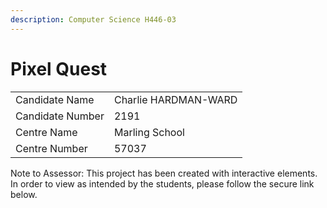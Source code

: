 ```yaml
---
description: Computer Science H446-03
---
```


# Pixel Quest

|                  |                      |
| ---------------- | -------------------- |
| Candidate Name   | Charlie HARDMAN-WARD |
| Candidate Number | 2191                 |
| Centre Name      | Marling School       |
| Centre Number    | 57037                |

Note to Assessor: This project has been created with interactive elements. In order to view as intended by the students, please follow the secure link below.

